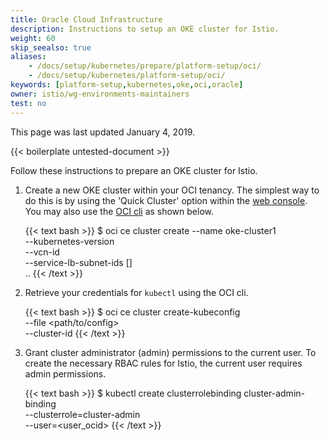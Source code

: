 ```yaml
---
title: Oracle Cloud Infrastructure
description: Instructions to setup an OKE cluster for Istio.
weight: 60
skip_seealso: true
aliases:
    - /docs/setup/kubernetes/prepare/platform-setup/oci/
    - /docs/setup/kubernetes/platform-setup/oci/
keywords: [platform-setup,kubernetes,oke,oci,oracle]
owner: istio/wg-environments-maintainers
test: no
---
```


This page was last updated January 4, 2019.

{{< boilerplate untested-document >}}

Follow these instructions to prepare an OKE cluster for Istio.

1. Create a new OKE cluster within your OCI tenancy. The simplest way to do this is by using the 'Quick Cluster' option within the [web console](https://docs.cloud.oracle.com/iaas/Content/ContEng/Tasks/contengcreatingclusterusingoke.htm). You may also use the [OCI cli](https://docs.cloud.oracle.com/iaas/Content/API/SDKDocs/cliinstall.htm) as shown below.

    {{< text bash >}}
    $ oci ce cluster create --name oke-cluster1 \
        --kubernetes-version <preferred version> \
        --vcn-id <vcn-ocid> \
        --service-lb-subnet-ids [] \
        ..
    {{< /text >}}

1. Retrieve your credentials for `kubectl` using the OCI cli.

    {{< text bash >}}
    $ oci ce cluster create-kubeconfig \
        --file <path/to/config> \
        --cluster-id <cluster-ocid>
    {{< /text >}}

1. Grant cluster administrator (admin) permissions to the current user. To create the necessary RBAC rules for Istio, the current user requires admin permissions.

    {{< text bash >}}
    $ kubectl create clusterrolebinding cluster-admin-binding \
        --clusterrole=cluster-admin \
        --user=<user_ocid>
    {{< /text >}}

